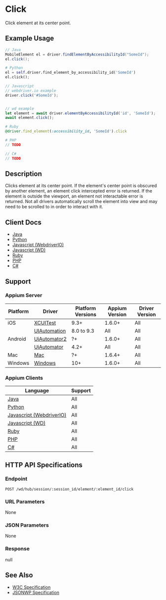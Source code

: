 # Click

Click element at its center point.
## Example Usage

```java
// Java
MobileElement el = driver.findElementByAccessibilityId("SomeId");
el.click();

```
```python
# Python
el = self.driver.find_element_by_accessibility_id('SomeId')
el.click();

```
```javascript
// Javascript
// webdriver.io example
driver.click('#SomeId');


// wd example
let element = await driver.elementByAccessibilityId('id', 'SomeId');
await element.click();

```
```ruby
# Ruby
@driver.find_element(:accessibility_id, 'SomeId').click

```
```php
# PHP
// TODO

```
```csharp
// C#
// TODO

```

## Description

Clicks element at its center point. If the element's center point is obscured by another element, an element click intercepted error is returned. If the element is outside the viewport, an element not interactable error is returned.
Not all drivers automatically scroll the element into view and may need to be scrolled to in order to interact with it.


## Client Docs

* [Java](https://seleniumhq.github.io/selenium/docs/api/java/org/openqa/selenium/WebElement.html#click--)
* [Python](http://selenium-python.readthedocs.io/api.html#selenium.webdriver.remote.webelement.WebElement.click)
* [Javascript (WebdriverIO)](http://webdriver.io/api/action/click.html)
* [Javascript (WD)](https://github.com/admc/wd/blob/master/lib/commands.js#L1672)
* [Ruby](http://www.rubydoc.info/gems/selenium-webdriver/Selenium/WebDriver/Element#click-instance_method)
* [PHP](https://github.com/appium/php-client/)
* [C#](https://github.com/appium/appium-dotnet-driver/)

## Support

### Appium Server

|Platform|Driver|Platform Versions|Appium Version|Driver Version|
|--------|----------------|------|--------------|--------------|
| iOS | [XCUITest](/docs/en/drivers/ios-xcuitest.md) | 9.3+ | 1.6.0+ | All |
|  | [UIAutomation](/docs/en/drivers/ios-uiautomation.md) | 8.0 to 9.3 | All | All |
| Android | [UiAutomator2](/docs/en/drivers/android-uiautomator2.md) | ?+ | 1.6.0+ | All |
|  | [UiAutomator](/docs/en/drivers/android-uiautomator.md) | 4.2+ | All | All |
| Mac | [Mac](/docs/en/drivers/mac.md) | ?+ | 1.6.4+ | All |
| Windows | [Windows](/docs/en/drivers/windows.md) | 10+ | 1.6.0+ | All |

### Appium Clients 

|Language|Support|
|--------|-------|
|[Java](https://github.com/appium/java-client/releases/latest)| All |
|[Python](https://github.com/appium/python-client/releases/latest)| All |
|[Javascript (WebdriverIO)](http://webdriver.io/index.html)| All |
|[Javascript (WD)](https://github.com/admc/wd/releases/latest)| All |
|[Ruby](https://github.com/appium/ruby_lib/releases/latest)| All |
|[PHP](https://github.com/appium/php-client/releases/latest)| All |
|[C#](https://github.com/appium/appium-dotnet-driver/releases/latest)| All |

## HTTP API Specifications

### Endpoint

`POST /wd/hub/session/:session_id/element/:element_id/click`

### URL Parameters

None

### JSON Parameters

None

### Response

null

## See Also

* [W3C Specification](https://www.w3.org/TR/webdriver/#element-click)
* [JSONWP Specification](https://github.com/SeleniumHQ/selenium/wiki/JsonWireProtocol#sessionsessionidelementidclick)

